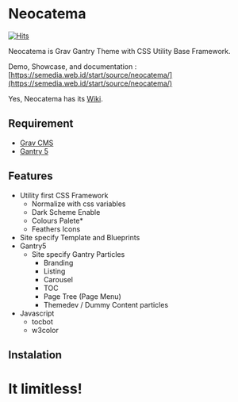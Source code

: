 # Neocatema

[![Hits](https://hits.seeyoufarm.com/api/count/incr/badge.svg?url=https%3A%2F%2Fgithub.com%2Ftacoen%2Fneocatema&count_bg=%2379C83D&title_bg=%23555555&icon=&icon_color=%23E7E7E7&title=hits&edge_flat=false)](https://hits.seeyoufarm.com)

Neocatema is Grav Gantry Theme with CSS Utility Base Framework.

Demo, Showcase, and documentation : [https://semedia.web.id/start/source/neocatema/](https://semedia.web.id/start/source/neocatema/)

Yes, Neocatema has its [Wiki](https://github.com/tacoen/neocatema/wiki).

## Requirement

 * [Grav CMS](https://getgrav.org/downloads)
 * [Gantry 5](http://gantry.org/downloads)

## Features

* Utility first CSS Framework
  * Normalize with css variables
  * Dark Scheme Enable
  * Colours Palete*
  * Feathers Icons
* Site specify Template and Blueprints
* Gantry5
  * Site specify Gantry Particles
    * Branding
    * Listing
    * Carousel
    * TOC
    * Page Tree (Page Menu)
    * Themedev / Dummy Content particles
* Javascript
  * tocbot
  * w3color

## Instalation


# It limitless!

